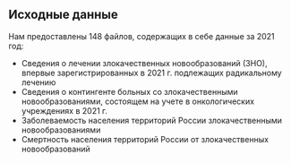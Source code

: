 ## Исходные данные
Нам предоставлены 148 файлов, содержащих в себе данные за 2021 год:
- Сведения о лечении злокачественных новообразований (ЗНО), впервые зарегистрированных в 2021 г. подлежащих радикальному лечению
- Сведения о контингенте больных со злокачественными новообразованиями, состоящем на учете в онкологических учреждениях в 2021 г.
- Заболеваемость населения территорий России злокачественными новообразованиями
- Смертность населения территорий России от злокачественных новообразований
